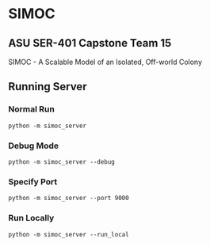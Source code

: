 # SIMOC

## ASU SER-401 Capstone Team 15

SIMOC - A Scalable Model of an Isolated, Off-world Colony


## Running Server

### Normal Run

`python -m simoc_server`

### Debug Mode
`python -m simoc_server --debug`

### Specify Port
`python -m simoc_server --port 9000`

### Run Locally
`python -m simoc_server --run_local`